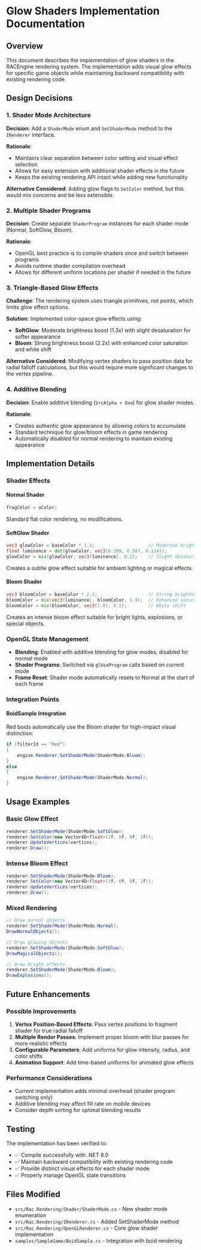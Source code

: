 # Glow Shaders Implementation Documentation

## Overview

This document describes the implementation of glow shaders in the RACEngine rendering system. The implementation adds visual glow effects for specific game objects while maintaining backward compatibility with existing rendering code.

## Design Decisions

### 1. Shader Mode Architecture

**Decision**: Add a `ShaderMode` enum and `SetShaderMode` method to the `IRenderer` interface.

**Rationale**: 
- Maintains clear separation between color setting and visual effect selection
- Allows for easy extension with additional shader effects in the future
- Keeps the existing rendering API intact while adding new functionality

**Alternative Considered**: Adding glow flags to `SetColor` method, but this would mix concerns and be less extensible.

### 2. Multiple Shader Programs

**Decision**: Create separate `ShaderProgram` instances for each shader mode (Normal, SoftGlow, Bloom).

**Rationale**:
- OpenGL best practice is to compile shaders once and switch between programs
- Avoids runtime shader compilation overhead
- Allows for different uniform locations per shader if needed in the future

### 3. Triangle-Based Glow Effects

**Challenge**: The rendering system uses triangle primitives, not points, which limits glow effect options.

**Solution**: Implemented color-space glow effects using:
- **SoftGlow**: Moderate brightness boost (1.3x) with slight desaturation for softer appearance
- **Bloom**: Strong brightness boost (2.2x) with enhanced color saturation and white shift

**Alternative Considered**: Modifying vertex shaders to pass position data for radial falloff calculations, but this would require more significant changes to the vertex pipeline.

### 4. Additive Blending

**Decision**: Enable additive blending (`SrcAlpha + One`) for glow shader modes.

**Rationale**:
- Creates authentic glow appearance by allowing colors to accumulate
- Standard technique for glow/bloom effects in game rendering
- Automatically disabled for normal rendering to maintain existing appearance

## Implementation Details

### Shader Effects

#### Normal Shader
```glsl
fragColor = uColor;
```
Standard flat color rendering, no modifications.

#### SoftGlow Shader
```glsl
vec3 glowColor = baseColor * 1.3;                    // Moderate brightness boost
float luminance = dot(glowColor, vec3(0.299, 0.587, 0.114));
glowColor = mix(glowColor, vec3(luminance), 0.1);    // Slight desaturation
```
Creates a subtle glow effect suitable for ambient lighting or magical effects.

#### Bloom Shader
```glsl
vec3 bloomColor = baseColor * 2.2;                   // Strong brightness boost
bloomColor = mix(vec3(luminance), bloomColor, 1.4);  // Enhanced saturation
bloomColor = mix(bloomColor, vec3(1.0), 0.1);        // White shift
```
Creates an intense bloom effect suitable for bright lights, explosions, or special objects.

### OpenGL State Management

- **Blending**: Enabled with additive blending for glow modes, disabled for normal mode
- **Shader Programs**: Switched via `glUseProgram` calls based on current mode
- **Frame Reset**: Shader mode automatically resets to Normal at the start of each frame

### Integration Points

#### BoidSample Integration
Red boids automatically use the Bloom shader for high-impact visual distinction:
```csharp
if (filterId == "Red")
{
    engine.Renderer.SetShaderMode(ShaderMode.Bloom);
}
else
{
    engine.Renderer.SetShaderMode(ShaderMode.Normal);
}
```

## Usage Examples

### Basic Glow Effect
```csharp
renderer.SetShaderMode(ShaderMode.SoftGlow);
renderer.SetColor(new Vector4D<float>(1f, 0f, 0f, 1f));
renderer.UpdateVertices(vertices);
renderer.Draw();
```

### Intense Bloom Effect
```csharp
renderer.SetShaderMode(ShaderMode.Bloom);
renderer.SetColor(new Vector4D<float>(1f, 0f, 0f, 1f));
renderer.UpdateVertices(vertices);
renderer.Draw();
```

### Mixed Rendering
```csharp
// Draw normal objects
renderer.SetShaderMode(ShaderMode.Normal);
DrawNormalObjects();

// Draw glowing objects  
renderer.SetShaderMode(ShaderMode.SoftGlow);
DrawMagicalObjects();

// Draw bright effects
renderer.SetShaderMode(ShaderMode.Bloom);
DrawExplosions();
```

## Future Enhancements

### Possible Improvements
1. **Vertex Position-Based Effects**: Pass vertex positions to fragment shader for true radial falloff
2. **Multiple Render Passes**: Implement proper bloom with blur passes for more realistic effects
3. **Configurable Parameters**: Add uniforms for glow intensity, radius, and color shifts
4. **Animation Support**: Add time-based uniforms for animated glow effects

### Performance Considerations
- Current implementation adds minimal overhead (shader program switching only)
- Additive blending may affect fill rate on mobile devices
- Consider depth sorting for optimal blending results

## Testing

The implementation has been verified to:
- ✅ Compile successfully with .NET 8.0
- ✅ Maintain backward compatibility with existing rendering code
- ✅ Provide distinct visual effects for each shader mode
- ✅ Properly manage OpenGL state transitions

## Files Modified

- `src/Rac.Rendering/Shader/ShaderMode.cs` - New shader mode enumeration
- `src/Rac.Rendering/IRenderer.cs` - Added SetShaderMode method
- `src/Rac.Rendering/OpenGLRenderer.cs` - Core glow shader implementation
- `samples/SampleGame/BoidSample.cs` - Integration with boid rendering